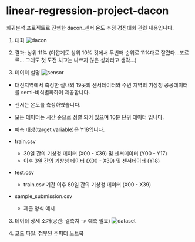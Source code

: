 # linear-regression-project-dacon
회귀분석 프로젝트로 진행한 dacon_센서 온도 추정 경진대회 관련 내용입니다.

1. 대회
![dacon](https://user-images.githubusercontent.com/60166667/78556644-4ba15a00-784a-11ea-939a-e5862cb13644.png)

2. 결과: 상위 11% (아깝게도 상위 10% 컷에서 두번째 순위로 11%대로 잘렸다...또르르... 그래도 첫 도전 치고는 나쁘지 않은 성과라고 생각...)


3. 데이터 설명
![sensor](https://user-images.githubusercontent.com/60166667/78556685-61af1a80-784a-11ea-9e0d-624f38f94810.png)
 - 대전지역에서 측정한 실내외 19곳의 센서데이터와 주변 지역의 기상청 공공데이터를 semi-비식별화하여 제공합니다.
 - 센서는 온도를 측정하였습니다.
 - 모든 데이터는 시간 순으로 정렬 되어 있으며 10분 단위 데이터 입니다.
 - 예측 대상(target variable)은 Y18입니다.

 - train.csv
    - 30일 간의 기상청 데이터 (X00 - X39) 및 센서데이터 (Y00 - Y17)
    - 이후 3일 간의 기상청 데이터 (X00 - X39) 및 센서데이터 (Y18)

 - test.csv
    - train.csv 기간 이후 80일 간의 기상청 데이터 (X00 - X39)

 - sample_submission.csv
    - 제출 양식 예시


3. 데이터 상세 소개(공란: 결측치 -> 예측 필요)
![dataset](https://user-images.githubusercontent.com/60166667/78556804-97540380-784a-11ea-86c4-73d3f129e186.png)


4. 코드 파일: 첨부된 주피터 노트북 
